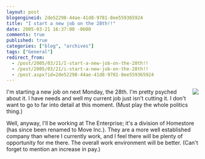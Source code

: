 ```yaml
---
layout: post
blogengineid: 2de52298-44ae-41d8-9781-8ee559365924
title: "I start a new job on the 28th!!"
date: 2005-03-21 16:37:00 -0600
comments: true
published: true
categories: ["blog", "archives"]
tags: ["General"]
redirect_from: 
  - /post/2005/03/21/I-start-a-new-job-on-the-28th!!
  - /post/2005/03/21/i-start-a-new-job-on-the-28th!!
  - /post.aspx?id=2de52298-44ae-41d8-9781-8ee559365924
---
```

<!-- more -->

<IMG src="/Blog/images/14/o_HomestoreLogo.gif" align=right border=0>I'm starting a new job on next Monday, the 28th. I'm pretty psyched about it. I have needs and well my current job just isn't cutting it. I don't want to go to far into detail at this moment. (Must play the whole politics thing.)

Well, anyway, I'll be working at The Enterprise; it's a division of Homestore (has since been renamed to Move Inc.). They are a more well established company than where I currently work, and I feel there will be plenty of opportunity for me there. The overall work environment will be better. (Can't forget to mention an increase in pay.)
